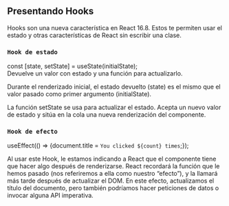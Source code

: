 ## Presentando Hooks

Hooks son una nueva característica en React 16.8. Estos te permiten usar el estado y otras características de React sin escribir una clase.

### `Hook de estado`

const [state, setState] = useState(initialState);<br />
Devuelve un valor con estado y una función para actualizarlo.

Durante el renderizado inicial, el estado devuelto (state) es el mismo que el valor pasado como primer argumento (initialState).

La función setState se usa para actualizar el estado. Acepta un nuevo valor de estado y sitúa en la cola una nueva renderización del componente.

### `Hook de efecto`

useEffect(() => {document.title = `You clicked ${count} times`;});<br />

Al usar este Hook, le estamos indicando a React que el componente tiene que hacer algo después de renderizarse. React recordará la función que le hemos pasado (nos referiremos a ella como nuestro “efecto”), y la llamará más tarde después de actualizar el DOM. En este efecto, actualizamos el título del documento, pero también podríamos hacer peticiones de datos o invocar alguna API imperativa.

